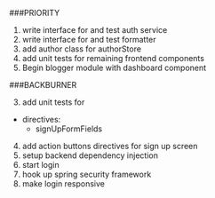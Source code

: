 ###PRIORITY

1. write interface for and test auth service
2. write interface for and test formatter
3. add author class for authorStore
4. add unit tests for remaining frontend components
5. Begin blogger module with dashboard component

###BACKBURNER

3. add unit tests for
  - directives:
    * signUpFormFields
4. add action buttons directives for sign up screen
5. setup backend dependency injection
6. start login
7. hook up spring security framework
8. make login responsive
